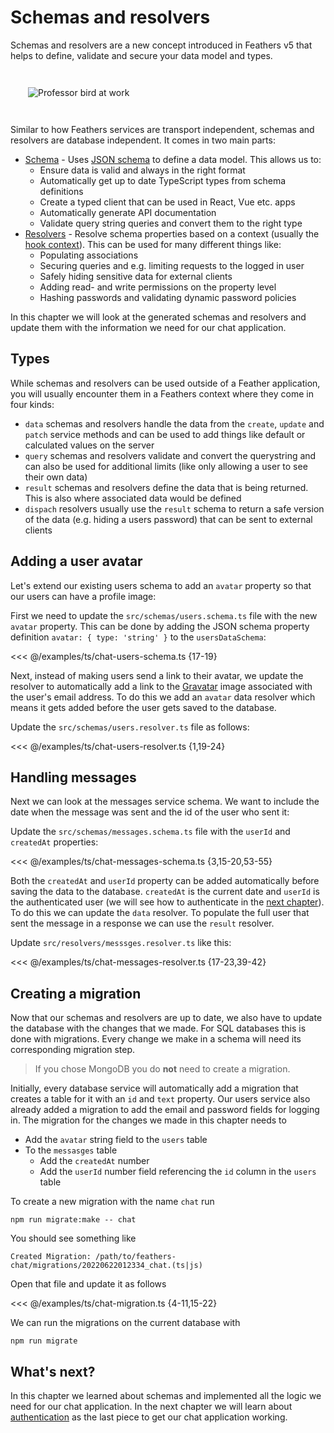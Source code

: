 # Schemas and resolvers

Schemas and resolvers are a new concept introduced in Feathers v5 that helps to define, validate and secure your data model and types.

<img style="margin: 2em;" src="/img/professor-bird-server.svg" alt="Professor bird at work">

Similar to how Feathers services are transport independent, schemas and resolvers are database independent. It comes in two main parts:

- [Schema](../../api/schema/schema.md) - Uses [JSON schema](https://json-schema.org/) to define a data model. This allows us to:
  - Ensure data is valid and always in the right format
  - Automatically get up to date TypeScript types from schema definitions
  - Create a typed client that can be used in React, Vue etc. apps
  - Automatically generate API documentation
  - Validate query string queries and convert them to the right type
- [Resolvers](../../api/schema/resolvers.md) - Resolve schema properties based on a context (usually the [hook context](./hooks.md)). This can be used for many different things like:
  - Populating associations
  - Securing queries and e.g. limiting requests to the logged in user
  - Safely hiding sensitive data for external clients
  - Adding read- and write permissions on the property level
  - Hashing passwords and validating dynamic password policies

In this chapter we will look at the generated schemas and resolvers and update them with the information we need for our chat application.

## Types

While schemas and resolvers can be used outside of a Feather application, you will usually encounter them in a Feathers context where they come in four kinds:

- `data` schemas and resolvers handle the data from the `create`, `update` and `patch` service methods and can be used to add things like default or calculated values on the server
- `query` schemas and resolvers validate and convert the querystring and can also be used for additional limits (like only allowing a user to see their own data)
- `result` schemas and resolvers define the data that is being returned. This is also where associated data would be defined
- `dispach` resolvers usually use the `result` schema to return a safe version of the data (e.g. hiding a users password) that can be sent to external clients

## Adding a user avatar

Let's extend our existing users schema to add an `avatar` property so that our users can have a profile image:

<Tabs>
<Tab name="TypeScript" global-id="ts">

First we need to update the `src/schemas/users.schema.ts` file with the new `avatar` property. This can be done by adding the JSON schema property definition `avatar: { type: 'string' }` to the `usersDataSchema`:

<<< @/examples/ts/chat-users-schema.ts {17-19}

</Tab>
<Tab name="JavaScript" global-id="js">

</Tab>
</Tabs>

Next, instead of making users send a link to their avatar, we update the resolver to automatically add a link to the [Gravatar](http://en.gravatar.com/) image associated with the user's email address. To do this we add an `avatar` data resolver which means it gets added before the user gets saved to the database. 

<Tabs>
<Tab name="TypeScript" global-id="ts">

Update the `src/schemas/users.resolver.ts` file as follows:

<<< @/examples/ts/chat-users-resolver.ts {1,19-24}

</Tab>
<Tab name="JavaScript" global-id="js">

</Tab>
</Tabs>


## Handling messages

Next we can look at the messages service schema. We want to include the date when the message was sent and the id of the user who sent it:

<Tabs>
<Tab name="TypeScript" global-id="ts">

Update the `src/schemas/messages.schema.ts` file with the `userId` and `createdAt` properties:

<<< @/examples/ts/chat-messages-schema.ts {3,15-20,53-55}

</Tab>
<Tab name="JavaScript" global-id="js">

</Tab>
</Tabs>

Both the `createdAt` and `userId` property can be added automatically before saving the data to the database. `createdAt` is the current date and `userId` is the authenticated user (we will see how to authenticate in the [next chapter](./authentication.md)). To do this we can update the `data` resolver. To populate the full user that sent the message in a response we can use the `result` resolver.

<Tabs>
<Tab name="TypeScript" global-id="ts">

Update `src/resolvers/messsges.resolver.ts` like this:

<<< @/examples/ts/chat-messages-resolver.ts {17-23,39-42}

</Tab>
<Tab name="JavaScript" global-id="js">

</Tab>
</Tabs>

## Creating a migration

Now that our schemas and resolvers are up to date, we also have to update the database with the changes that we made. For SQL databases this is done with migrations. Every change we make in a schema will need its corresponding migration step.

<BlockQuote type="warning">

If you chose MongoDB you do **not** need to create a migration.

</BlockQuote>

Initially, every database service will automatically add a migration that creates a table for it with an `id` and `text` property. Our users service also already added a migration to add the email and password fields for logging in. The migration for the changes we made in this chapter needs to

- Add the `avatar` string field to the `users` table
- To the `messasges` table
  - Add the `createdAt` number
  - Add the `userId` number field referencing the `id` column in the `users` table

To create a new migration with the name `chat` run

```
npm run migrate:make -- chat
```

You should see something like

```
Created Migration: /path/to/feathers-chat/migrations/20220622012334_chat.(ts|js)
```

Open that file and update it as follows

<Tabs>
<Tab name="TypeScript" global-id="ts">

<<< @/examples/ts/chat-migration.ts {4-11,15-22}

</Tab>
<Tab name="JavaScript" global-id="js">

</Tab>
</Tabs>

We can run the migrations on the current database with

```
npm run migrate
```

## What's next?

In this chapter we learned about schemas and implemented all the logic we need for our chat application. In the next chapter we will learn about [authentication](./authentication.md) as the last piece to get our chat application working.
